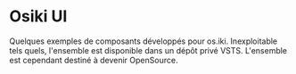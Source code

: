 # Osiki UI

Quelques exemples de composants développés pour os.iki. Inexploitable tels quels, l'ensemble est disponible dans un dépôt privé VSTS. L'ensemble est cependant destiné à devenir OpenSource.
